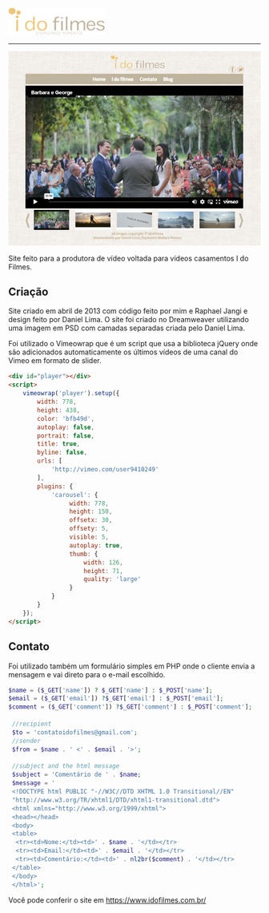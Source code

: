 ![Logo](imagens/logo.png "Logo")

***

![Captura](imagens/captura.jpg "Captura de tela do site")

Site feito para a produtora de vídeo voltada para vídeos casamentos I do Filmes.

## Criação

Site criado em abril de 2013 com código feito por mim e Raphael Jangi e design feito por Daniel Lima.
O site foi criado no Dreamweaver utilizando uma imagem em PSD com camadas separadas criada pelo Daniel Lima.

Foi utilizado o Vimeowrap que é um script que usa a biblioteca jQuery onde são adicionados automaticamente os últimos vídeos de uma canal do Vimeo em formato de slider.

```html
<div id="player"></div>
<script>
    vimeowrap('player').setup({
        width: 778,
        height: 438,
        color: 'bfb49d',
        autoplay: false,
        portrait: false,
        title: true,
        byline: false,
        urls: [
            'http://vimeo.com/user9410249'
        ],
        plugins: {
            'carousel': {
                 width: 778,
                 height: 150,
                 offsetx: 30,
                 offsety: 5,
                 visible: 5,
                 autoplay: true,
                 thumb: {
                     width: 126,
                     height: 71,   
                     quality: 'large'
                 }
            }
        }
    });
</script>
```

## Contato

Foi utilizado também um formulário simples em PHP onde o cliente envia a mensagem e vai direto para o e-mail escolhido.

```php
$name = ($_GET['name']) ? $_GET['name'] : $_POST['name'];
$email = ($_GET['email']) ?$_GET['email'] : $_POST['email'];
$comment = ($_GET['comment']) ?$_GET['comment'] : $_POST['comment'];

 //recipient
 $to = 'contatoidofilmes@gmail.com'; 
 //sender
 $from = $name . ' <' . $email . '>';
 
 //subject and the html message
 $subject = 'Comentário de ' . $name; 
 $message = '
 <!DOCTYPE html PUBLIC "-//W3C//DTD XHTML 1.0 Transitional//EN" 
 "http://www.w3.org/TR/xhtml1/DTD/xhtml1-transitional.dtd">
 <html xmlns="http://www.w3.org/1999/xhtml">
 <head></head>
 <body>
 <table>
  <tr><td>Nome:</td><td>' . $name . '</td></tr>
  <tr><td>Email:</td><td>' . $email . '</td></tr>
  <tr><td>Comentário:</td><td>' . nl2br($comment) . '</td></tr>
 </table>
 </body>
 </html>';
```

Você pode conferir o site em https://www.idofilmes.com.br/
